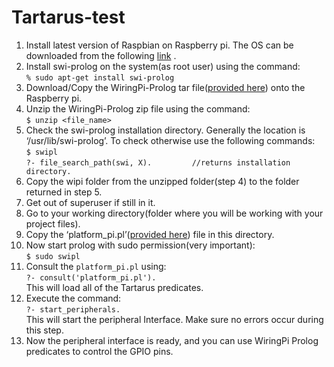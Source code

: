 # Tartarus-test

1. Install latest version of Raspbian on Raspberry pi. The OS can be downloaded from the following [link](https://www.raspberrypi.org/downloads/raspbian/) .
2. Install swi-prolog on the system(as root user) using the command:<br>```% sudo apt-get install swi-prolog```
3. Download/Copy the WiringPi-Prolog tar file([provided here](https://drive.google.com/open?id=0B5fn-iVXebaTOFFPUUNtdUxTdXM)) onto the Raspberry pi.
4. Unzip the WiringPi-Prolog zip file using the command:<br>```$ unzip <file_name>```
5. Check the swi-prolog installation directory. Generally the location is ‘/usr/lib/swi-prolog’. To check otherwise use the following commands:
<br>```$ swipl```
<br>```?- file_search_path(swi, X).			//returns installation directory.```
6. Copy the wipi folder from the unzipped folder(step 4) to the folder returned in step 5.
7. Get out of superuser if still in it.
8. Go to your working directory(folder where you will be working with your project files).
9. Copy the ‘platform_pi.pl’([provided here](https://drive.google.com/open?id=0B5fn-iVXebaTR3hnYnpLc3RoRTQ)) file in this directory.
10. Now start prolog with sudo permission(very important):
<br>```$ sudo swipl```
11. Consult the `platform_pi.pl` using:
<br>```?- consult('platform_pi.pl').``` 
      <br>This will load all of the Tartarus predicates.
12. Execute the command:
<br>```?- start_peripherals.```
       <br>This will start the peripheral Interface. Make sure no errors occur during this step.
13. Now the peripheral interface is ready, and you can use WiringPi Prolog predicates to control the GPIO pins.


